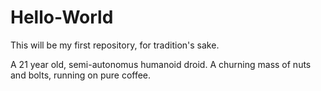 # Hello-World

This will be my first repository, for tradition's sake. 

A 21 year old, semi-autonomus humanoid droid. 
A churning mass of nuts and bolts, running on pure coffee.
